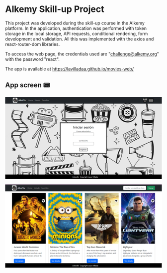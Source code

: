 # Alkemy Skill-up Project 

This project was developed during the skill-up course in the Alkemy platform. In the application, authentication was performed with token storage in the local storage, API requests, conditional rendering, form development and validation. All this was implemented with the axios and react-router-dom libraries.

To access the web page, the credentials used are "challenge@alkemy.org" with the password "react".

The app is available at https://lavilladaa.github.io/movies-web/



## App screen :pager:

![Algorithm schema](./src/screenApp.PNG)

![Algorithm schema](./src/screenAppHome.PNG)
